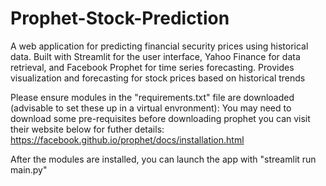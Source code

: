 # Prophet-Stock-Prediction
A web application for predicting financial security prices using historical data. Built with Streamlit for the user interface, Yahoo Finance for data retrieval, and Facebook Prophet for time series forecasting.  Provides visualization and forecasting for stock prices based on historical trends

Please ensure modules in the "requirements.txt" file are downloaded (advisable to set these up in a virtual envronment):
You may need to download some pre-requisites before downloading prophet you can visit their website below for futher details:
https://facebook.github.io/prophet/docs/installation.html

After the modules are installed, you can launch the app with "streamlit run main.py"
